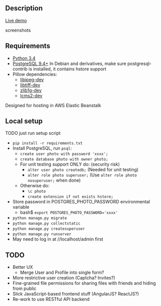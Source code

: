 ## Description ##

[Live demo](http://photo-cms-dev.us-west-2.elasticbeanstalk.com/)

screenshots

## Requirements ##
* [Python 3.4](https://www.python.org/downloads/release/python-346/)
* [PostgreSQL 9.4+](https://www.postgresql.org/download/) In Debian and 
derivatives, make sure postgresql-contrib is installed, it contains hstore
support
* Pillow dependencies:
    * [libjpeg-dev](http://libjpeg.sourceforge.net/)
    * [libtiff-dev](http://www.libtiff.org/)
    * [zlib1g-dev](http://zlib.net/)
    * [lcms2-dev](http://www.littlecms.com/)

Designed for hosting in AWS Elastic Beanstalk

## Local setup ##
TODO just run setup script
* `pip install -r requirements.txt`
* Install PostgreSQL, run `psql`:
    * `create user photo with password 'xxxx';`
    * `create database photo with owner photo;`
    * For unit testing support ONLY do: (security risk)
        * `alter user photo createdb;` (Needed for unit testing)
        * `alter role photo superuser;` (Use `alter role photo nosuperuser;` when done)
    * Otherwise do:
        * `\c photo`
        * `create extension if not exists hstore;`
* Store password in POSTGRES_PHOTO_PASSWORD environmental variable
    * bash$ `export POSTGRES_PHOTO_PASSWORD='xxxx'`
* `python manage.py migrate`
* `python manage.py collectstatic`
* `python manage.py createsuperuser`
* `python manage.py runserver`
* May need to log in at //localhost/admin first

## TODO ##
* Better UX
    * Merge User and Profile into single form?
* More restrictive user creation (Captcha? Invites?)
* Fine-grained file permissions for sharing files with friends and hiding from public
* Slick JavaScript-based frontend stuff (AngularJS? ReactJS?)
* Re-work to use RESTful API backend
